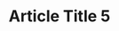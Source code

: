 ---
title: "Article Title 5"
slug: "article-title-5"
createdAt: "2020-01-05"
summary: "Lorem ipsum dolor sit, amet consectetur adipisicing elit. Numquam sed officiis eaque vitae necessitatibus quas."
heroImageUrl: "https://source.unsplash.com/random/1600x900"
heroImageAlt: "Random Image"
readingTime: 11
tags:
    - serverless
    - aws
---
